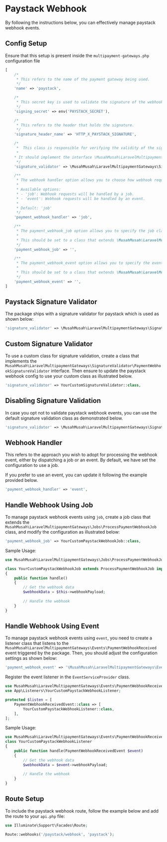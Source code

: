 # Paystack Webhook

By following the instructions below, you can effectively manage paystack webhook events.

## Config Setup

Ensure that this setup is present inside the `multipayment-gateways.php` configuration file

```php
[
    /*
     * This refers to the name of the payment gateway being used.
     */
    'name' => 'paystack',

    /*
     * This secret key is used to validate the signature of the webhook call.
     */
    'signing_secret' => env('PAYSTACK_SECRET'),

    /*
     * This refers to the header that holds the signature.
     */
    'signature_header_name' => 'HTTP_X_PAYSTACK_SIGNATURE',

    /*
     *  This class is responsible for verifying the validity of the signature header.
     *
    * It should implement the interface \MusahMusah\LaravelMultipaymentGateways\SignatureValidator\PaymentWebhookSignatureValidator.
     */
    'signature_validator' => \MusahMusah\LaravelMultipaymentGateways\SignatureValidator\PaystackSignatureValidator::class,

    /**
     * The webhook handler option allows you to choose how webhook requests are handled in your application.
     *
     * Available options:
     * - 'job': Webhook requests will be handled by a job.
     * - 'event': Webhook requests will be handled by an event.
     *
     * Default: 'job'
     */
    'payment_webhook_handler' => 'job',

    /**
     * The payment_webhook_job option allows you to specify the job class that will be used to process webhook requests for payment methods.
     *
     * This should be set to a class that extends \MusahMusah\LaravelMultipaymentGateways\Jobs\ProcessPaymentWebhookJob.
     */
    'payment_webhook_job' => '',

    /**
     * The payment_webhook_event option allows you to specify the event class that will be used to process webhook requests for payment methods.
     *
     * This should be set to a class that extends \MusahMusah\LaravelMultipaymentGateways\Events\PaymentWebhookReceivedEvent.
     */
    'payment_webhook_event' => '',
]
```

## Paystack Signature Validator 
The package ships with a signature validator for paystack which is used as shown below:

```php
'signature_validator' => \MusahMusah\LaravelMultipaymentGateways\SignatureValidator\PaystackSignatureValidator::class,
```

## Custom Signature Validator 
To use a custom class for signature validation, create a class that implements the `MusahMusah\LaravelMultipaymentGateways\SignatureValidator\PaymentWebhookSignatureValidator` interface. Then ensure to update the paystack webhook config to use your custom class as illustrated below.

```php
'signature_validator' => YourCustomSignatureValidator::class,
```

## Disabling Signature Validation
In case you opt not to validate paystack webhook events, you can use the default signature validation class as demonstrated below.

```php
'signature_validator' => \MusahMusah\LaravelMultipaymentGateways\SignatureValidator\DefaultSignatureValidator::class,
```

## Webhook Handler

This refers to the approach you wish to adopt for processing the webhook event, either by dispatching a job or an event. By default, we have set the configuration to use a job.

If you prefer to use an event, you can update it following the example provided below.

```php
'payment_webhook_handler' => 'event',
```

## Handle Webhook Using Job
To manage paystack webhook events using `job`, create a job class that extends the `MusahMusah\LaravelMultipaymentGateways\Jobs\ProcessPaymentWebhookJob` class, and modify the configuration as illustrated below:

```php
'payment_webhook_job' => YourCustomPaystackWebhookJob::class,
```

Sample Usage:

```php
use MusahMusah\LaravelMultipaymentGateways\Jobs\ProcessPaymentWebhookJob;

class YourCustomPaystackWebhookJob extends ProcessPaymentWebhookJob implements ShouldQueue
{
    public function handle()
    {
        // Get the webhook data
        $webhookData = $this->webhookPayload;
        
        // Handle the webhook
    }
}
```

## Handle Webhook Using Event
To manage paystack webhook events using `event`, you need to create a listener class that listens to the `MusahMusah\LaravelMultipaymentGateways\Events\PaymentWebhookReceived` event triggered by the package. Then, you should adjust the configuration settings as shown below:

```php
'payment_webhook_event' => '\MusahMusah\LaravelMultipaymentGateways\Events\PaymentWebhookReceivedEvent',
```

Register the event listener in the `EventServiceProvider` class.

```php
use MusahMusah\LaravelMultipaymentGateways\Events\PaymentWebhookReceivedEvent;
use App\Listeners\YourCustomPaystackWebhookListener;

protected $listen = [
    PaymentWebhookReceivedEvent::class => [
        YourCustomPaystackWebhookListener::class,
    ],
];
```

Sample Usage:

```php
use MusahMusah\LaravelMultipaymentGateways\Events\PaymentWebhookReceivedEvent;
class YourCustomPaystackWebhookListener
{
    public function handle(PaymentWebhookReceivedEvent $event)
    {
        // Get the webhook data
        $webhookData = $event->webhookPayload;
      
        // Handle the webhook
    }
}
```

## Route Setup
To include the paystack webhook route, follow the example below and add the route to your `api.php` file:

```php
use Illuminate\Support\Facades\Route;

Route::webhooks('/paystack/webhook', 'paystack');
```
